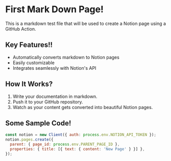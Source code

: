 # First Mark Down Page!

This is a markdown test file that will be used to create a Notion page using a GitHub Action.

## Key Features!!
- Automatically converts markdown to Notion pages
- Easily customizable
- Integrates seamlessly with Notion's API

## How It Works?
1. Write your documentation in markdown.
2. Push it to your GitHub repository.
3. Watch as your content gets converted into beautiful Notion pages.

## Some Sample Code!
```javascript
const notion = new Client({ auth: process.env.NOTION_API_TOKEN });
notion.pages.create({
  parent: { page_id: process.env.PARENT_PAGE_ID },
  properties: { title: [{ text: { content: 'New Page' } }] },
});

